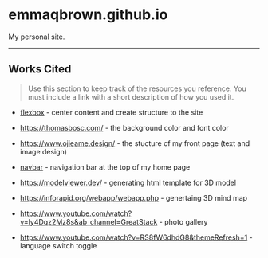 # emmaqbrown.github.io

My personal site.

---

## Works Cited

> Use this section to  keep track of the resources you reference. You must include a link with a short description of how you used it. 

- [flexbox](https://css-tricks.com/snippets/css/a-guide-to-flexbox/) - center content and create structure to the site

- https://thomasbosc.com/ - the background color and font color

- https://www.ojieame.design/ - the stucture of my front page (text and image design)

- [navbar](https://www.w3schools.com/css/css_navbar.asp) - navigation bar at the top of my home page

- https://modelviewer.dev/ - generating html template for 3D model

- https://inforapid.org/webapp/webapp.php - genertaing 3D mind map

- https://www.youtube.com/watch?v=ly4Dqz2Mz8s&ab_channel=GreatStack - photo gallery

- https://www.youtube.com/watch?v=RS8fW6dhdG8&themeRefresh=1 - language switch toggle